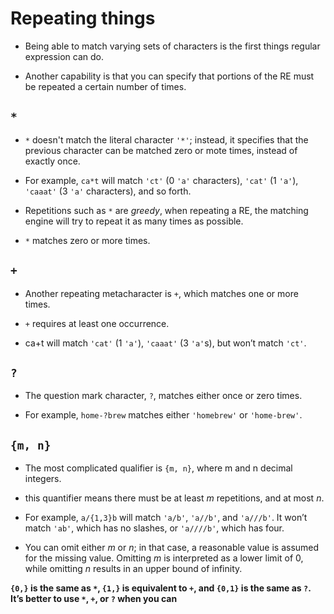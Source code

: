# Repeating things

- Being able to match varying sets of characters is the first things regular expression can do.

- Another capability is that you can specify that portions of the RE must be repeated a certain number of times.

## `*`

- `*` doesn't match the literal character `'*'`; instead, it specifies that the previous character can be matched zero or mote times, instead of exactly once.

- For example, `ca*t` will match `'ct'` (0 `'a'` characters), `'cat'` (1 `'a'`), `'caaat'` (3 `'a'` characters), and so forth.

- Repetitions such as `*` are *greedy*, when repeating a RE, the matching engine will try to repeat it as many times as possible.

- `*` matches zero or more times.

## `+` 

- Another repeating metacharacter is `+`, which matches one or more times. 

- `+` requires at least one occurrence.

- ca+t will match `'cat'` (1 `'a'`), `'caaat'` (3 `'a'`s), but won’t match `'ct'`.

## `?`

- The question mark character, `?`, matches either once or zero times.

- For example, `home-?brew` matches either `'homebrew'` or `'home-brew'`.

## `{m, n}`

- The most complicated qualifier is `{m, n}`, where m and n decimal integers. 

- this quantifier means there must be at least *m* repetitions, and at most *n*.

- For example, `a/{1,3}b` will match `'a/b'`, `'a//b'`, and `'a///b'`. It won’t match `'ab'`, which has no slashes, or `'a////b'`, which has four.

- You can omit either *m* or *n*; in that case, a reasonable value is assumed for the missing value. Omitting *m* is interpreted as a lower limit of 0, while omitting *n* results in an upper bound of infinity.

**`{0,}` is the same as `*`, `{1,}` is equivalent to `+`, and `{0,1}` is the same as `?`. It’s better to use `*`, `+`, or `?` when you can**